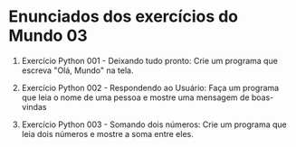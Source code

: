 # Enunciados dos exercícios do Mundo 03

1. Exercício Python 001 - Deixando tudo pronto: Crie um programa que escreva "Olá, Mundo" na tela.

2. Exercício Python 002 - Respondendo ao Usuário: Faça um programa que leia o nome de uma pessoa e mostre uma mensagem de boas-vindas

3. Exercício Python 003 - Somando dois números: Crie um programa que leia dois números e mostre a soma entre eles.

